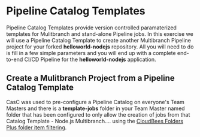 # Pipeline Catalog Templates

Pipeline Catalog Templates provide version controlled paramaterized templates for Mulitbranch and stand-alone Pipeline jobs. In this exercise we will use a Pipeline Catalog Template to create another Multibranch Pipeline project for your forked **helloworld-nodejs** repository. All you will need to do is fill in a few simple parameters and you will end up with a complete end-to-end CI/CD Pipeline for the **helloworld-nodejs** application.

## Create a Mulitbranch Project from a Pipeline Catalog Template
CasC was used to pre-configure a Pipeline Catalog on everyone's Team Masters and there is a **template-jobs** folder in your Team Master named folder that has been configured to only allow the creation of jobs from that Catalog Template - Node.js Multibranch....  using the [CloudBees Folders Plus folder item filtering](https://go.cloudbees.com/docs/plugins/folders-plus/#folders-plus-sect-restrict).
